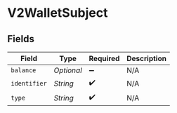 # V2WalletSubject


## Fields

| Field              | Type               | Required           | Description        |
| ------------------ | ------------------ | ------------------ | ------------------ |
| `balance`          | *Optional<String>* | :heavy_minus_sign: | N/A                |
| `identifier`       | *String*           | :heavy_check_mark: | N/A                |
| `type`             | *String*           | :heavy_check_mark: | N/A                |